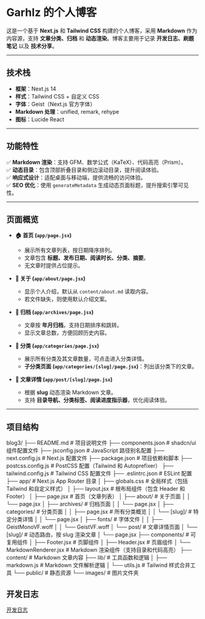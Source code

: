 # **Garhlz 的个人博客**  
这是一个基于 **Next.js** 和 **Tailwind CSS** 构建的个人博客，采用 **Markdown** 作为内容源，支持 **文章分类、归档** 和 **动态渲染**。博客主要用于记录 **开发日志、刷题笔记** 以及 **技术分享**。  

---

## **技术栈**  
- **框架**：Next.js 14  
- **样式**：Tailwind CSS + 自定义 CSS  
- **字体**：Geist（Next.js 官方字体）  
- **Markdown 处理**：unified, remark, rehype  
- **图标**：Lucide React  

---

## **功能特性**  
✅ **Markdown 渲染**：支持 GFM、数学公式（KaTeX）、代码高亮（Prism）。  
✅ **动态目录**：包含顶部折叠目录和侧边滚动目录，提升阅读体验。  
✅ **响应式设计**：适配桌面与移动端，提供流畅的访问体验。  
✅ **SEO 优化**：使用 `generateMetadata` 生成动态页面标题，提升搜索引擎可见性。  

---

## **页面概览**  
- **🏠 首页 (`app/page.jsx`)**  
  - 展示所有文章列表，按日期降序排列。  
  - 文章包含 **标题、发布日期、阅读时长、分类、摘要**。  
  - 无文章时提供占位提示。  

- **👤 关于 (`app/about/page.jsx`)**  
  - 显示个人介绍，默认从 `content/about.md` 读取内容。  
  - 若文件缺失，则使用默认介绍文案。  

- **📁 归档 (`app/archives/page.jsx`)**  
  - 文章按 **年月归档**，支持日期排序和跳转。  
  - 显示文章总数，方便回顾历史内容。  

- **📂 分类 (`app/categories/page.jsx`)**  
  - 展示所有分类及其文章数量，可点击进入分类详情。  
  - **子分类页面 (`app/categories/[slug]/page.jsx`)**：列出该分类下的文章。  

- **📝 文章详情 (`app/post/[slug]/page.jsx`)**  
  - 根据 **slug** 动态渲染 Markdown 文章。  
  - 支持 **目录导航、分类标签、阅读进度指示器**，优化阅读体验。  

---

## 项目结构
blog3/
├── README.md              # 项目说明文件
├── components.json        # shadcn/ui 组件配置文件
├── jsconfig.json          # JavaScript 路径别名配置
├── next.config.js         # Next.js 配置文件
├── package.json           # 项目依赖和脚本
├── postcss.config.js      # PostCSS 配置（Tailwind 和 Autoprefixer）
├── tailwind.config.js     # Tailwind CSS 配置文件
├── .eslintrc.json         # ESLint 配置
├── app/                   # Next.js App Router 目录
│   ├── globals.css        # 全局样式（包括 Tailwind 和自定义样式）
│   ├── layout.jsx         # 根布局组件（包含 Header 和 Footer）
│   ├── page.jsx           # 首页（文章列表）
│   ├── about/             # 关于页面
│   │   └── page.jsx
│   ├── archives/          # 归档页面
│   │   └── page.jsx
│   ├── categories/        # 分类页面
│   │   ├── page.jsx       # 所有分类概览
│   │   └── [slug]/        # 特定分类详情
│   │       └── page.jsx
│   ├── fonts/             # 字体文件
│   │   ├── GeistMonoVF.woff
│   │   └── GeistVF.woff
│   └── post/              # 文章详情页面
│       └── [slug]/        # 动态路由，按 slug 渲染文章
│           └── page.jsx
├── components/            # 可复用组件
│   ├── Footer.jsx         # 页脚组件
│   ├── Header.jsx         # 页眉组件
│   └── MarkdownRenderer.jsx # Markdown 渲染组件（支持目录和代码高亮）
├── content/               # Markdown 文章内容
├── lib/                   # 工具函数和逻辑
│   ├── markdown.js        # Markdown 文件解析逻辑
│   └── utils.js           # Tailwind 样式合并工具
└── public/                # 静态资源
    └── images/            # 图片文件夹


## 开发日志
[开发日志](/content/博客开发日志.md)